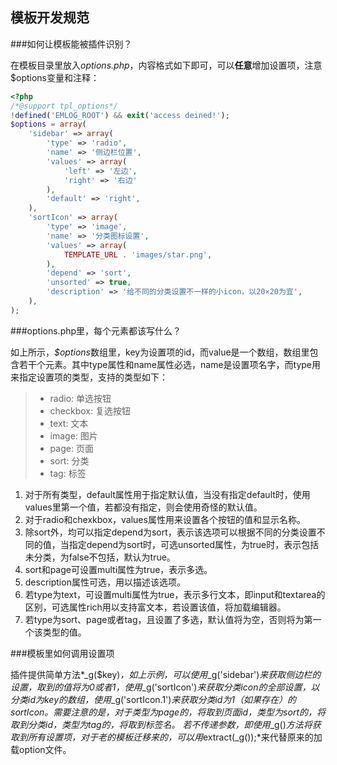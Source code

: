 模板开发规范
--------------

###如何让模板能被插件识别？

在模板目录里放入*options.php*，内容格式如下即可，可以**任意**增加设置项，注意$options变量和注释：

```php
<?php
/*@support tpl_options*/
!defined('EMLOG_ROOT') && exit('access deined!');
$options = array(
	'sidebar' => array(
		'type' => 'radio',
		'name' => '侧边栏位置',
		'values' => array(
			'left' => '左边',
			'right' => '右边'
		),
		'default' => 'right',
	),
	'sortIcon' => array(
		'type' => 'image',
		'name' => '分类图标设置',
		'values' => array(
			TEMPLATE_URL . 'images/star.png',
		),
		'depend' => 'sort',
		'unsorted' => true,
		'description' => '给不同的分类设置不一样的小icon，以20×20为宜',
	),
);
```

###options.php里，每个元素都该写什么？

如上所示，*$options*数组里，key为设置项的id，而value是一个数组，数组里包含若干个元素。其中type属性和name属性必选，name是设置项名字，而type用来指定设置项的类型，支持的类型如下：

> - radio: 单选按钮
> - checkbox: 复选按钮
> - text: 文本
> - image: 图片
> - page: 页面
> - sort: 分类
> - tag: 标签

1. 对于所有类型，default属性用于指定默认值，当没有指定default时，使用values里第一个值，若都没有指定，则会使用奇怪的默认值。
2. 对于radio和chexkbox，values属性用来设置各个按钮的值和显示名称。
3. 除sort外，均可以指定depend为sort，表示该选项可以根据不同的分类设置不同的值，当指定depend为sort时，可选unsorted属性，为true时，表示包括未分类，为false不包括，默认为true。
4. sort和page可设置multi属性为true，表示多选。
5. description属性可选，用以描述该选项。
6. 若type为text，可设置multi属性为true，表示多行文本，即input和textarea的区别，可选属性rich用以支持富文本，若设置该值，将加载编辑器。
7. 若type为sort、page或者tag，且设置了多选，默认值将为空，否则将为第一个该类型的值。

###模板里如何调用设置项

插件提供简单方法*_g($key)*，如上示例，可以使用*_g('sidebar')*来获取侧边栏的设置，取到的值将为0或者1，使用*_g('sortIcon')*来获取分类icon的全部设置，以分类id为key的数组，使用*_g('sortIcon.1')*来获取分类id为1（如果存在）的sortIcon。需要注意的是，对于类型为page的，将取到页面id，类型为sort的，将取到分类id，类型为tag的，将取到标签名。
若不传递参数，即使用*_g()*方法将获取到所有设置项，对于老的模板迁移来的，可以用*extract(_g());*来代替原来的加载option文件。
